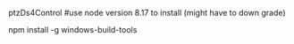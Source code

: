 ptzDs4Control
#use node version 8.17 to install (might have to down grade)

npm install -g windows-build-tools